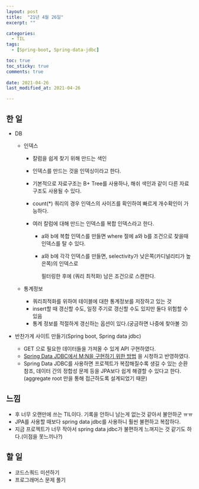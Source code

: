 ```yaml
---
layout: post
title:  "21년 4월 26일"
excerpt: ""

categories:
  - TIL
tags:
  - [Spring-boot, Spring-data-jdbc]

toc: true
toc_sticky: true
comments: true
 
date: 2021-04-26
last_modified_at: 2021-04-26

---
```


## 한 일

- DB

  - 인덱스

    - 칼럼을 쉽게 찾기 위해 만드는 색인

    - 인덱스를 만드는 것을 인덱싱이라고 한다.

    - 기본적으로 자료구조는 B+ Tree를 사용하나, 해쉬 색인과 같이 다른 자료구조도 사용될 수 있다.

    - count(*) 쿼리의 경우 인덱스의 사이즈를 확인하여 빠르게 개수확인이 가능하다.

    - 여러 칼럼에 대해 만드는 인덱스를 복합 인덱스라고 한다.

      - a와 b에 복합 인덱스를 만들면 where 절에 a와 b를 조건으로 찾을때 인덱스를 탈 수 있다.

      - a와 b에 각각 인덱스를 만들면, selectivity가 낮은쪽(카디널리티가 높은쪽)의 인덱스로

         필터링한 후에 (쿼리 최적화) 남은 조건으로 스캔한다.

  - 통계정보
    - 쿼리최적화를 위하여 테이블에 대한 통계정보를 저장하고 있는 것
    - insert할 때 갱신할 수도, 일정 주기로 갱신할 수도 있지만 둘다 위험할 수 있음
    - 통계 정보를 적절하게 갱신하는 옵션이 있다.(궁금하면 나중에 찾아볼 것)

- 반찬가게 사이트 만들기(Spring boot, Spring data jdbc)

  - GET 으로 필요한 데이터들을 가져올 수 있게 API 구현하였다.
  - [Spring Data JDBC에서 M:N을 구현하기 위한 방법](https://www.youtube.com/watch?v=5rqlqon8xko&t=42s) 을 시청하고 반영하였다.
  - Spring Data JDBC를 사용하면 프로젝트가 복잡해질수록 생길 수 있는 순환 참조, 데이터 간의 정합성 문제 등을 JPA보다 쉽게 해결할 수 있다고 한다.(aggregate root 만을 통해 접근하도록 설계되었기 때문)

## 느낌

- 후 너무 오랜만에 쓰는 TIL이다. 기록을 안하니 남는게 없는것 같아서 불안하군 ㅠㅠ
- JPA를 사용할 때보다 spring data jdbc를 사용하니 훨씬 불편하고 복잡하다.
- 지금 프로젝트가 너무 작아서 spring data jdbc가 불편하게 느껴지는 것 같기도 하다.(이점을 못느끼나?)

## 할 일

- 코드스쿼드 미션하기
- 프로그래머스 문제 풀기

